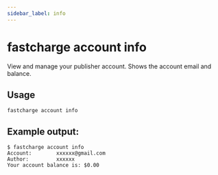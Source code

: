 ```yaml
---
sidebar_label: info
---
```


# fastcharge account info

View and manage your publisher account. Shows the account email and balance.

## Usage

    fastcharge account info

## Example output:

    $ fastcharge account info
    Account:        xxxxxx@gmail.com
    Author:         xxxxxx
    Your account balance is: $0.00
